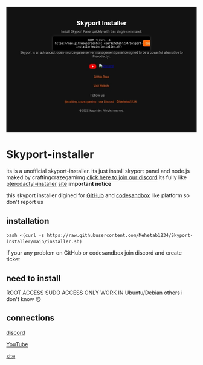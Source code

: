 ![Skyport Installer](https://raw.githubusercontent.com/Mehetab1234/Skyport-installer/main/Screenshot_20250312-182231.jpg)

# Skyport-installer
its is a unofficial skyport-installer. its just install skyport panel and node.js
maked by craftingcrazegamimg
[click here to join our discord](https://discord.gg/uPqRTMmGr5)
its fully like [pterodactyl-installer](https://github.com/pterodactyl-installer/pterodactyl-installer)
[site](https://skyport-installer.netlify.app/)
**important notice**

this skyport installer digined for [GitHub](https://github.com) and [codesandbox](https://codesandbox.io)
like platform so don't report us 
## installation 
```plaintext 
bash <(curl -s https://raw.githubusercontent.com/Mehetab1234/Skyport-installer/main/installer.sh)
```

if your any problem on GitHub or codesandbox join discord and create ticket 
## need to install
ROOT ACCESS
SUDO ACCESS
ONLY WORK IN Ubuntu/Debian others
i don't know 🙃

## connections 
[discord](https://discord.gg/uPqRTMmGr5)

[YouTube](https://youtube.com/@crafting_craze_gaming?si=MzfRXHN9sQXCeWtt)


[site](https://mehetab1234.github.io/Skyport-installer/)
